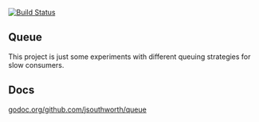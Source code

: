 [![Build Status](https://travis-ci.org/jsouthworth/queue.svg?branch=master)](https://travis-ci.org/jsouthworth/queue)

Queue
-----
This project is just some experiments with different queuing strategies for slow consumers.

Docs
----
[godoc.org/github.com/jsouthworth/queue](https://godoc.org/github.com/jsouthworth/queue)

